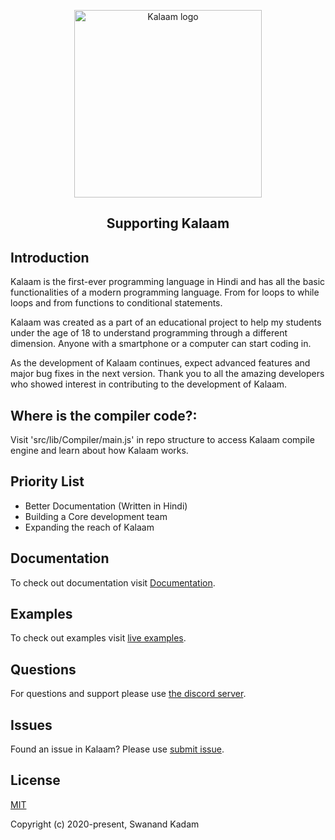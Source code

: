<p align="center"><a href="kalaam.io" target="_blank" rel="noopener noreferrer"><img width="300" src="https://i.ibb.co/Dg3jzC5/Logo.png" alt="Kalaam logo"></a></p>


<h2 align="center">Supporting Kalaam</h2>


## Introduction

Kalaam is the first-ever programming language in Hindi and has all the basic functionalities of a modern programming language. From for loops to while loops and from functions to conditional statements.

Kalaam was created as a part of an educational project to help my students under the age of 18 to understand programming through a different dimension. Anyone with a smartphone or a computer can start coding in.

As the development of Kalaam continues, expect advanced features and major bug fixes in the next version. Thank you to all the amazing developers who showed interest in contributing to the development of Kalaam. 


## Where is the compiler code?:

Visit 'src/lib/Compiler/main.js' in repo structure to access Kalaam compile engine and learn about how Kalaam works.

## Priority List

- Better Documentation (Written in Hindi)
- Building a Core development team
- Expanding the reach of Kalaam

## Documentation

To check out documentation visit [Documentation](https://www.kalaam.io/documentation).


## Examples

To check out examples visit [live examples](https://www.kalaam.io/examples).

## Questions

For questions and support please use [the discord server](https://discord.com/invite/EMyA8TA). 

## Issues

Found an issue in Kalaam? Please use [submit issue](https://github.com/Kalaam-Programming-Language/Kalaam/issues).

## License

[MIT](http://opensource.org/licenses/MIT)

Copyright (c) 2020-present, Swanand Kadam

